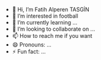 - 👋 Hi, I’m Fatih Alperen TASGİN
- 👀 I’m interested in football
- 🌱 I’m currently learning ...
- 💞️ I’m looking to collaborate on ...
- 📫 How to reach me if you want
- 😄 Pronouns: ...
- ⚡ Fun fact: ...

<!---
fatih-alperen-tasgin/fatih-alperen-tasgin is a ✨ special ✨ repository because its `README.md` (this file) appears on your GitHub profile.
You can click the Preview link to take a look at your changes.
--->
